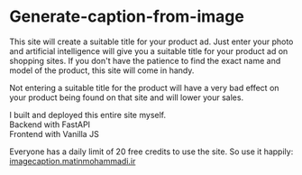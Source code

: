 # Generate-caption-from-image
This site will create a suitable title for your product ad.
Just enter your photo and artificial intelligence will give you a suitable title for your product ad on shopping sites.
If you don't have the patience to find the exact name and model of the product, this site will come in handy.

Not entering a suitable title for the product will have a very bad effect on your product being found on that site and will lower your sales.

I built and deployed this entire site myself.  <br>
Backend with FastAPI  <br>
Frontend with Vanilla JS

Everyone has a daily limit of 20 free credits to use the site. So use it happily:  <br>
 [imagecaption.matinmohammadi.ir](https://imagecaption.matinmohammadi.ir)

